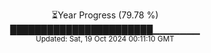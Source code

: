 <p align="center">
⏳Year Progress (79.78 %)<br>
███████████████████████▁▁▁▁▁▁▁ <br>
<sub>Updated: Sat, 19 Oct 2024 00:11:10 GMT</sub>
</p>

